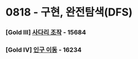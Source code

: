 # 0818 - 구현, 완전탐색(DFS)

### [Gold III] [사다리 조작](https://www.acmicpc.net/problem/15684) - 15684  

### [Gold IV] [인구 이동](https://www.acmicpc.net/problem/16234) - 16234 

